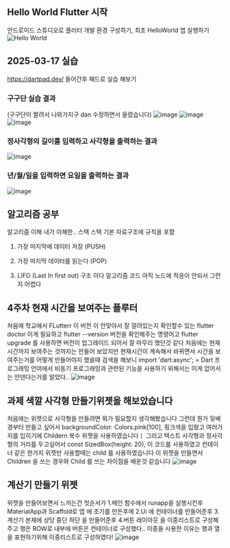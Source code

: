 ## Hello World Flutter 시작
안드로이드 스튜디오로 플러터 개발 환경 구성하기, 최초 HelloWorld 앱 실행하기
![Hello World](https://github.com/user-attachments/assets/34761820-328e-4a44-a704-33511bcd4c93)
## 2025-03-17 실습
https://dartpad.dev/ 들어간후 패드로 실습 해보기 
### 구구단 실습 결과 
(구구단이 짤려서 나와가지구 dan 수정하면서 올렸습니다)
![image](https://github.com/user-attachments/assets/87b1c0db-8fe7-4f3c-9c6a-6a43760eec13)
![image](https://github.com/user-attachments/assets/c0bfc915-21eb-4ec4-b225-61325d139f5f)
![image](https://github.com/user-attachments/assets/a8891e5f-6c50-4114-8c9f-331441a3cba8)
### 정사각형의 길이를 입력하고 사각형을 출력하는 결과 
![image](https://github.com/user-attachments/assets/a31aa7d7-c01d-403b-b698-96359bf8686c)
### 년/월/일을 입력하면 요일을 출력하는 결과
![image](https://github.com/user-attachments/assets/8b0a3b2a-2ecc-4dfc-a62f-c9d161a86b85)

## 알고리즘 공부
알고리즘 이해 내가 이해한.. 스택
스택 기본 자료구조에 규칙을 포함
1. 가장 마지막에 데이터 저장 (PUSH)

2. 가장 마지막 데이터를 읽는다 (POP)

3. LIFO (Last In first out) 구조 이다
알고리즘 코드 아직 노드에 적응이 안되서 그런지 어렵다 
## 4주차 현재 시간을 보여주는 플루터 
처음에 학교에서 FLutterr 이 버전 이 안맞아서 잘 깔려있는지 확인할수 있는 flutter doctor 이게 필요하고
flutter --version 버전을 확인해주는 명령어고
flutter upgrade 를 사용하면 버전이 업그레이드 되어서 잘 마무리 했던것 같다
처음에는 현재 시간까지 보여주는 것까지는 만들어 보았지만 현재시간이 계속해서 바뀌면서 시간을
보여주는거를 어떻게 만들어야지 했을때 검색을 해보니
import 'dart:async'; = Dart 프로그래밍 언어에서 비동기 프로그래밍과 관련된 기능을 사용하기 위해서는 이게 없어서는 안댄다는거를 알았다..
![image](https://github.com/user-attachments/assets/4efe5772-5f8f-42d2-bd9e-88276458f26b)
## 과제 색깔 사각형 만들기위젯을 해보았습니다 
처음에는 위젯으로 사각형을 만들려면 뭐가 필요할지 생각해봤습니다 
그런데 뭔가 뒷배경부터 만들고 싶어서 backgroundColor: Colors.pink[100], 핑크색을 입혔고
여러가지를 입히기에 Childern 복수 위젯을 사용하였습니다ㅣ
그리고 텍스트 사각형과 정사각형의 거리를 두고싶어서
 const SizedBox(height: 20), 이 코드를 사용하였고
 컨테이너 같은 한가지 위젯만 사용할때는 child 를 사용하였습니다
 이 위젯을 만들면서
 Children 을 쓰는 경우와 Child 를 쓰는 차이점을 배운것 같습니다
 ![image](https://github.com/user-attachments/assets/88dd6dab-f1d5-4ddd-901a-1e031d039eef)
 ## 계산기 만들기 위젯
위젯을 만들어보면서 느끼는건 첫순서가
1.메인 함수에서 runapp을 실행시킨후
MaterialApp과 Scaffold로 앱 에 초기를 만든후에
2.Ui 에 컨테이너를 만들어준후
3.계산기 본체에
상당 중단 하단
을 만들어준후
4.버튼 레이아웃 을 이중리스트로 구성해주고 
행은 ROW로 내부에 버튼은 컨테이너로 구성했다..
이중을 사용한 이유는 행과 열을 표현하기위해 이중리스트로 구성하였다!
![image](https://github.com/user-attachments/assets/5d5cf2c0-0f51-4b9a-8d85-52338f0adc50)

